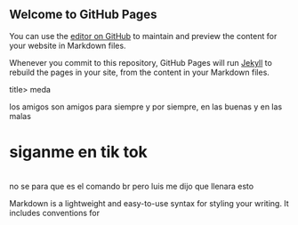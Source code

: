## Welcome to GitHub Pages

You can use the [editor on GitHub](https://github.com/Katherinemeda/hola-mundo/edit/master/README.md) to maintain and preview the content for your website in Markdown files.

Whenever you commit to this repository, GitHub Pages will run [Jekyll](https://jekyllrb.com/) to rebuild the pages in your site, from the content in your Markdown files.


<html>
title> meda </title>
</head>
<body>

<p> los amigos son amigos para siempre y por siempre, en las buenas y en las malas
		<h1> siganme en  tik tok </h1>
		<br> no se para que es el comando br pero luis me dijo que llenara esto
	</body>
	</html>


Markdown is a lightweight and easy-to-use syntax for styling your writing. It includes conventions for



